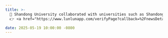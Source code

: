 ```yaml
---
title: >-  
  📌 Shandong University collaborated with universities such as Shandong Police College, and the results were published in the top international journal IEEE Transactions on Industrial Informatics!  
  👉 <a href="https://www.lunlunapp.com/verifyPage?callback=%2FnewsDetails%2F2696c01c154d954aa5da66cc0fe14d38">Check it out<i class="fas fa-angle-double-right"></i></a>  

date: 2025-05-19 10:00:00 -0800  
---
```

